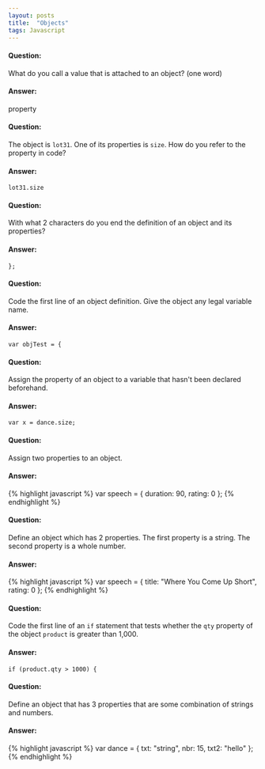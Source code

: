 ```yaml
---
layout: posts
title:  "Objects"
tags: Javascript
---
```


#### Question:
What do you call a value that is attached to an object? (one word)

#### Answer:
property

#### Question:
The object is `lot31`. One of its properties is `size`. How do you refer to the property in code?

#### Answer:
`lot31.size`

#### Question:
With what 2 characters do you end the definition of an object and its properties?

#### Answer:
`};`

#### Question:
Code the first line of an object definition. Give the object any legal variable name.

#### Answer:
`var objTest = {`

#### Question:
Assign the property of an object to a variable that hasn't been declared beforehand.

#### Answer:
`var x = dance.size;`

#### Question:
Assign two properties to an object.

#### Answer:
{% highlight javascript %}
var speech = {
  duration: 90,
  rating: 0
};
{% endhighlight %}

#### Question:
Define an object which has 2 properties. The first property is a string. The second property is a whole number.

#### Answer:
{% highlight javascript %}
var speech = {
  title: "Where You Come Up Short",
  rating: 0
};
{% endhighlight %}

#### Question:
Code the first line of an `if` statement that tests whether the `qty` property of the object `product` is greater than 1,000.

#### Answer:
`if (product.qty > 1000) {`

#### Question:
Define an object that has 3 properties that are some combination of strings and numbers.

#### Answer:
{% highlight javascript %}
var dance = {
  txt: "string",
  nbr: 15,
  txt2: "hello"
};
{% endhighlight %}
